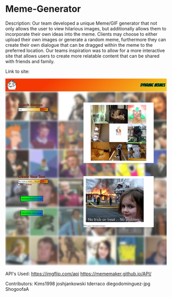 # Meme-Generator
Description:
Our team developed a unique Meme/GIF generator that not only allows the user to view hilarious images, but additionally allows them to incorporate their own ideas into the meme. Clients may choose to either upload their own images or generate a random meme, furthermore they can create their own dialogue that can be dragged within the meme to the preferred location.
Our teams inspiration was to allow for a more interactive site that allows users to create more relatable content that can be shared with friends and family.

Link to site:

![splash-page](./assets/images/127.0.0.1_5501_index.html%20(1).png)

API's Used:
https://imgflip.com/api
https://mememaker.github.io/API/

Contributors:
Kims1998
joshjankowski
tderraco
diegodominguez-jpg
ShogoofaA